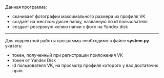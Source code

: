Данная программа:
* скачивает фотографии максимального размера из профиля VK
* создает на жестком диске папку, названную по id пользователя
* создает резервную копию папки с фото на Yandex disk
***
Для корректной работы программы необходимо в файле __system.py__ указать:
* токен, полученный при регистрации приложения VK
* токен от Yandex Disk
* id пользователя VK, на просмотр профиля которого у вас достаточно прав.
